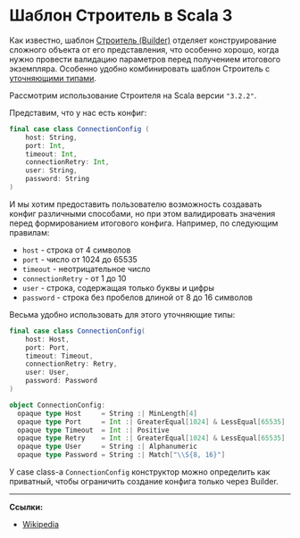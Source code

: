 # Шаблон Строитель в Scala 3

Как известно, шаблон [Строитель (Builder)][Wiki] отделяет конструирование сложного объекта от его представления,
что особенно хорошо, когда нужно провести валидацию параметров перед получением итогового экземпляра.
Особенно удобно комбинировать шаблон Строитель с [уточняющими типами][habr].

Рассмотрим использование Строителя на Scala версии `"3.2.2"`.

Представим, что у нас есть конфиг:

```scala
final case class ConnectionConfig (
    host: String,
    port: Int,
    timeout: Int,
    connectionRetry: Int,
    user: String,
    password: String
)
```

И мы хотим предоставить пользователю возможность создавать конфиг различными способами, но 
при этом валидировать значения перед формированием итогового конфига.
Например, по следующим правилам:

- `host` - строка от 4 символов
- `port` - число от 1024 до 65535
- `timeout` - неотрицательное число
- `connectionRetry` - от 1 до 10
- `user` - строка, содержащая только буквы и цифры
- `password` - строка без пробелов длиной от 8 до 16 символов

Весьма удобно использовать для этого уточняющие типы:

```scala
final case class ConnectionConfig(
    host: Host,
    port: Port,
    timeout: Timeout,
    connectionRetry: Retry,
    user: User,
    password: Password
)

object ConnectionConfig:
  opaque type Host     = String :| MinLength[4]
  opaque type Port     = Int :| GreaterEqual[1024] & LessEqual[65535]
  opaque type Timeout  = Int :| Positive
  opaque type Retry    = Int :| GreaterEqual[1024] & LessEqual[65535]
  opaque type User     = String :| Alphanumeric
  opaque type Password = String :| Match["\\S{8, 16}"]
```

У case class-а `ConnectionConfig` конструктор можно определить как приватный, 
чтобы ограничить создание конфига только через Builder. 




---

**Ссылки:**

- [Wikipedia][Wiki]

[Wiki]: https://ru.wikipedia.org/wiki/%D0%A1%D1%82%D1%80%D0%BE%D0%B8%D1%82%D0%B5%D0%BB%D1%8C_(%D1%88%D0%B0%D0%B1%D0%BB%D0%BE%D0%BD_%D0%BF%D1%80%D0%BE%D0%B5%D0%BA%D1%82%D0%B8%D1%80%D0%BE%D0%B2%D0%B0%D0%BD%D0%B8%D1%8F)
[habr]: https://habr.com/ru/company/kryptonite/blog/719488/
